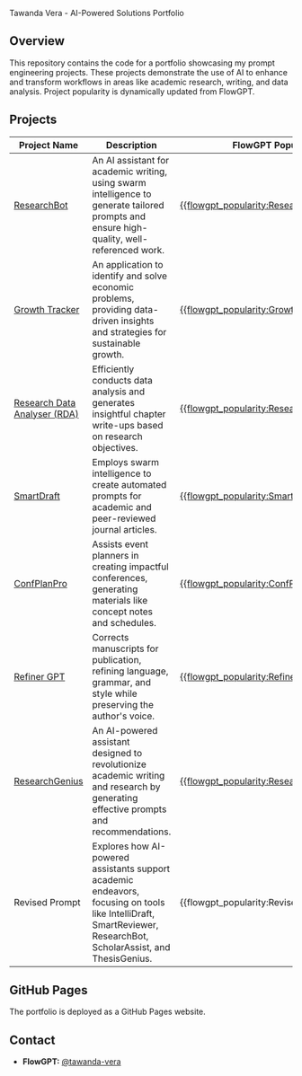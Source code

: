 Tawanda Vera - AI-Powered Solutions Portfolio

## Overview

This repository contains the code for a portfolio showcasing my prompt engineering projects. These projects demonstrate the use of AI to enhance and transform workflows in areas like academic research, writing, and data analysis.  Project popularity is dynamically updated from FlowGPT.

## Projects

| Project Name | Description | FlowGPT Popularity |
|---|---|---|
| [ResearchBot](https://flowgpt.com/c/ResearchBot) | An AI assistant for academic writing, using swarm intelligence to generate tailored prompts and ensure high-quality, well-referenced work. | <a href="https://flowgpt.com/c/ResearchBot">{{flowgpt_popularity:ResearchBot}}</a> |
| [Growth Tracker](https://flowgpt.com/c/Growth%20Tracker) | An application to identify and solve economic problems, providing data-driven insights and strategies for sustainable growth. | <a href="https://flowgpt.com/c/Growth%20Tracker">{{flowgpt_popularity:GrowthTracker}}</a> |
| [Research Data Analyser (RDA)](https://flowgpt.com/c/Research%20Data%20Analyser) | Efficiently conducts data analysis and generates insightful chapter write-ups based on research objectives. | <a href="https://flowgpt.com/c/Research%20Data%20Analyser">{{flowgpt_popularity:ResearchDataAnalyser}}</a> |
| [SmartDraft](https://flowgpt.com/c/SmartDraft) | Employs swarm intelligence to create automated prompts for academic and peer-reviewed journal articles. | <a href="https://flowgpt.com/c/SmartDraft">{{flowgpt_popularity:SmartDraft}}</a> |
| [ConfPlanPro](https://flowgpt.com/c/ConfPlanPro) | Assists event planners in creating impactful conferences, generating materials like concept notes and schedules. | <a href="https://flowgpt.com/c/ConfPlanPro">{{flowgpt_popularity:ConfPlanPro}}</a> |
| [Refiner GPT](https://flowgpt.com/c/Refiner%20GPT) | Corrects manuscripts for publication, refining language, grammar, and style while preserving the author's voice. | <a href="https://flowgpt.com/c/Refiner%20GPT">{{flowgpt_popularity:RefinerGPT}}</a> |
| [ResearchGenius](https://flowgpt.com/p/researchgenius) | An AI-powered assistant designed to revolutionize academic writing and research by generating effective prompts and recommendations. |  <a href="https://flowgpt.com/p/researchgenius">{{flowgpt_popularity:ResearchGenius}}</a> |
| Revised Prompt | Explores how AI-powered assistants support academic endeavors, focusing on tools like IntelliDraft, SmartReviewer, ResearchBot, ScholarAssist, and ThesisGenius. |  {{flowgpt_popularity:Revised Prompt}}  |

## GitHub Pages

The portfolio is deployed as a GitHub Pages website.

## Contact

* **FlowGPT:** [@tawanda-vera](https://flowgpt.com/@tawanda-vera)
